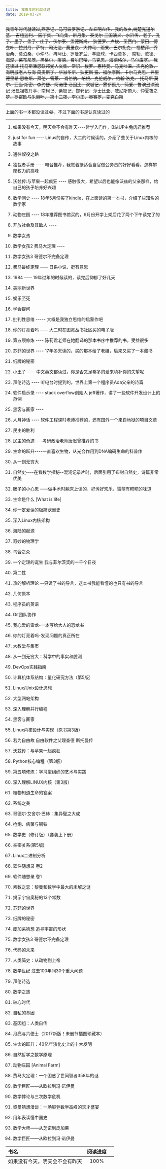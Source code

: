 ```yaml
---
title: 我青年时代就读过
date: 2019-03-24
---
```


~~我青年时代就读过,西游记、马可波罗游记、左丘明左传、我的故乡,纳楚克道尔基、 吉檀迦利、 园丁集、飞鸟集、新月集、泰戈尔 三国演义、水浒传、老子、孔子、墨子、孟子、庄子、伏尔泰、孟德斯鸠、 狄德罗、卢梭、圣西门、蒙田、傅立叶、拉封丹、萨特、司汤达、莫里哀、大仲马、雨果、巴尔扎克、 福楼拜、乔治桑、莫泊桑、小仲马、冉阿让、罗曼罗兰、羊脂球、卡西莫多、 席勒、歌德、海涅、莱布尼茨、黑格尔、康德、费尔巴哈、马克思、海德格尔、马尔库塞。 我还读过 托马斯潘恩联邦党人文集、常识、梭罗、惠特曼、马克吐温、杰克伦敦、海明威老人与海 简奥斯丁、华滋华斯、狄更斯 猫、福尔摩斯、卡尔马克思、弗里德里希·恩格斯、拜伦、雪莱、 肖伯纳、培根、克伦威尔、约翰·洛克、 托马斯·莫尔、亚当·斯密、李约瑟、阿诺德·汤因比、双城记、雾都孤儿、简爱、鲁滨逊漂流记 汤显祖牧丹亭、南柯记、紫钗记、邯郸记、莎士比亚、威尼斯商人、仲夏夜之梦、罗密欧与朱丽叶、 第十二夜、李尔王、奥赛罗、麦克白斯~~



----------

上面的书一本都没读过😂，不过下面的书是认真读过的

----------

1. 如果没有今天，明天会不会有昨天----哲学入门作，B站UP主兔肉君推荐

2. just for fun ---- Linus的自传，大二的时候读的，介绍了些关于Linux内核的故事

3. 通往奴役之路

4. 独裁者手册 ---- 电台推荐，我觉着挺适合当官做公务员的好好看看，怎样攀爬权力的高峰

5. 沃兹传:与苹果一起疯狂 ---- 感触很大，希望以后也能像沃兹的父亲那样，给自己的孩子培养好兴趣

6. 数学间史 ---- 18年5月份买了kindle，在上面读的第一本书，介绍了些知名的数学家

7. 动物庄园 ---- 18年推荐图书馆买的，9月份开学上架后花了两个下午读完了的

8. 开放社会及其敌人 ----

9. 数学女孩

10. 数学女孩2 费马大定理 ----

11. 数学女孩3 哥德尔不完备定理

12. 费马最终定理 ---- 日系小说，挺有意思

13. 1984 ---- 19年过年的时候读的，读完后抑郁了好几天

14. 美丽新世界

15. 娱乐至死

16. 学会提问

17. 批判性思维 ----- 大概是我独立思维的启蒙作吧

18. 你的灯亮着吗 ---- 大二时在图灵丛书社区买的电子版

19. 第五项修炼 ---- 陈莉君老师在她翻译的那本书序中推荐的书，受益很多

20. 苏菲的世界 ---- 17年冬天读的，买的那本给了老姐，后来又买了一本藏书

21. 纸牌的秘密

22. 小王子 ---- 中文英文都读过，你是否又足够多的爱来填补你的失望呢

23. 拜伦诗选 ---- 听电台时提到的，世界上第一个程序员Ada父亲的诗篇

24. 软件启示录 ---- stack overflow创始人 jeff著作，讲了一些软件开发设计上的范例

25. 黑客与画家 ----

26. 人月神话 ---- 软件工程课时老师推荐的，还有国外一个来自地狱的项目文章

27. 民主的胜利

28. 民主的奇迹----考研政治老师唐迟曾推荐的书

29. 生命的跃升----一直喜欢生物，从光合作用到DNA编码生命的科普作

30. 从一到无穷大

31. 自然史----在看数学探秘--混沌记录片时，后面引用了布封自然史，诗篇非常优美

32. 肠子的小心思 ----做手术时躺床上读的，好污好欢乐，雷萌有粑粑的味道

33. 生命是什么 [What is life]

34. 你一定爱读的极简欧洲史

35. 深入Linux内核架构

36. 海陆的起源

37. 奇妙的物理学

38. 乌合之众

39. 一个定理的诞生 我与菲尔茨奖的一千个日夜

40. 第二性

41. 热的解析理论  --只读了书的导言，这本书我能看懂的也只有书的导言

42. 几何原本

43. 程序员的英语

44. Git团队协作

45. 我心爱的雷龙-一本写给大人的恐龙书

46. 你的灯亮着吗-发现问题的真正所在

47. 大教堂与集市

48. 从一到无穷大：科学中的事实和臆测

49. DevOps实践指南

50. 计算机体系结构：量化研究方法（第5版）

51. Linux/Unix设计思想

52. 大型网站架构

53. 深入理解并行编程

54. 黑客与画家

55. Linux内核设计与实现（原书第3版）

56. 若为自由故 自由软件之父理查德 斯托曼传

57. 沃兹传：与苹果一起疯狂

58. Python核心编程（第3版）

59. 第五项修炼：学习型组织的艺术与实践

60. 深入理解LINUX内核（第3版）

61. 植物知道生命的答案

62. 系统之美

63. 哥德尔·艾舍尔·巴赫：集异璧之大成

64. 枪炮、病菌与钢铁

65. 数学史（修订版）（套装上下册）

66. 亲密关系(第5版)

67. Linux二进制分析

68. 软件随想录 卷2

69. 软件随想录 卷1

70. 素数之恋：黎曼和数学中最大的未解之谜

71. 揭示宇宙奥秘的13个常数

72. 苏菲的世界

73. 纸牌的秘密

74. 庞加莱猜想 追寻宇宙的形状

75. 数学女孩3 哥德尔不完备定理

76. 代码的未来

77. 人类简史：从动物到上帝

78. 数学世纪 过去100年间30个重大问题

79. 拜伦诗选

80. 数学之旅

81. 轴心时代

82. 自私的基因

83. 基因组：人类自传

84. 月亮与六便士（2017新版！未删节插图珍藏本）

85. 生命的跃升：40亿年演化史上的十大发明

86. 自然哲学之数学原理

87. 动物庄园 [Animal Farm]

88. 费马大定理：一个困惑了世间智者358年的谜

89. 数学巨匠——从欧拉到冯·诺伊曼

90. 数学悖论与三次数学危机

91. 黎曼猜想漫谈：一场攀登数学高峰的天才盛宴

92. 用年表读懂中国史

93. 数学大师——从芝诺到庞加莱

94. 数学巨匠——从欧拉到冯·诺伊曼

    



| 书名                           | 阅读进度 |      |
| :----------------------------- | :------: | ---- |
| 如果没有今天，明天会不会有昨天 |   100%   |      |
|                                |          |      |
|                                |          |      |
|                                |          |      |
|                                |          |      |
|                                |          |      |
|                                |          |      |
|                                |          |      |
|                                |          |      |
|                                |          |      |
|                                |          |      |
|                                |          |      |
|                                |          |      |
|                                |          |      |
|                                |          |      |
|                                |          |      |
|                                |          |      |
|                                |          |      |
|                                |          |      |
|                                |          |      |
|                                |          |      |
|                                |          |      |
|                                |          |      |
|                                |          |      |
|                                |          |      |
|                                |          |      |
|                                |          |      |
|                                |          |      |
|                                |          |      |
|                                |          |      |
|                                |          |      |
|                                |          |      |
|                                |          |      |
|                                |          |      |
|                                |          |      |
|                                |          |      |
|                                |          |      |
|                                |          |      |
|                                |          |      |
|                                |          |      |
|                                |          |      |
|                                |          |      |
|                                |          |      |
|                                |          |      |
|                                |          |      |
|                                |          |      |
|                                |          |      |
|                                |          |      |
|                                |          |      |
|                                |          |      |
|                                |          |      |
|                                |          |      |
|                                |          |      |
|                                |          |      |
|                                |          |      |
|                                |          |      |
|                                |          |      |
|                                |          |      |
|                                |          |      |
|                                |          |      |
|                                |          |      |
|                                |          |      |
|                                |          |      |
|                                |          |      |
|                                |          |      |
|                                |          |      |
|                                |          |      |
|                                |          |      |
|                                |          |      |
|                                |          |      |
|                                |          |      |
|                                |          |      |
|                                |          |      |
|                                |          |      |
|                                |          |      |
|                                |          |      |
|                                |          |      |
|                                |          |      |
|                                |          |      |
|                                |          |      |
|                                |          |      |
|                                |          |      |
|                                |          |      |
|                                |          |      |
|                                |          |      |
|                                |          |      |
|                                |          |      |
|                                |          |      |
|                                |          |      |
|                                |          |      |
|                                |          |      |
|                                |          |      |
|                                |          |      |
|                                |          |      |
|                                |          |      |
|                                |          |      |
|                                |          |      |
|                                |          |      |

